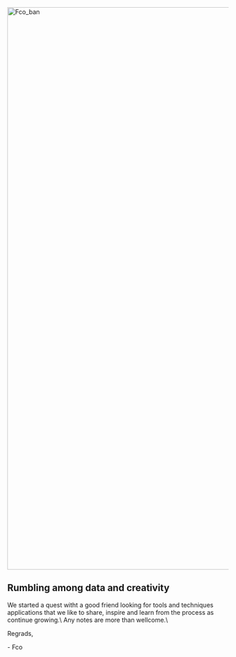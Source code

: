 <img width="1282" alt="Fco_ban" src="https://user-images.githubusercontent.com/95723637/175450061-f0f807e0-bb5c-4037-a08d-1518020f0df2.png">


## Rumbling among data and creativity 

We started a quest witht a good friend looking for tools and techniques applications that we like to share, inspire and learn from the process as continue growing.\ 
Any notes are more than wellcome.\

Regrads\, 

\- Fco


